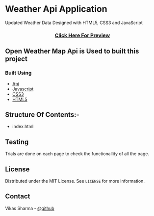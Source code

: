 # Weather Api Application

Updated Weather Data Designed with  HTML5, CSS3 and JavaScript

<h3 align="center">
        <a href="https://vikasinder.github.io/Weather-Api/">Click Here For Preview</a>
</h3>
  


## Open Weather Map Api is Used to built this project 


### Built Using

* [Api](http://api.openweathermap.org/)
* [Javascript](https://www.w3schools.com/javascript/)
* [CSS3](https://www.w3schools.com/css/)
* [HTML5](https://www.w3schools.com/html/)


## Structure Of Contents:-

* index.html


## Testing

Trials are done on each page to check the functionallity of all the page.

  
<!-- LICENSE -->
## License

Distributed under the MIT License. See `LICENSE` for more information.

<!-- CONTACT -->
## Contact  

Vikas Sharma - [@github](https://github.com/vikasinder/)



